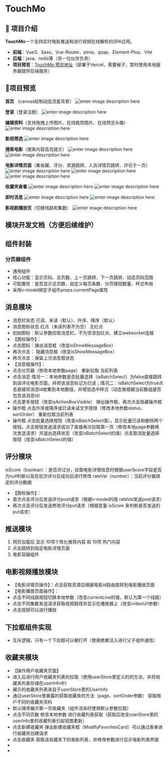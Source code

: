 # TouchMo

## 🚀 项目介绍

**TouchMo**一个支持实时电影推送和进行视频在线解析的SPA应用。

- **前端**：Vue3、Sass、Vue-Router、pinia、gsap、Element-Plus、Vite
- **后端**：java、redis等（另一位伙伴负责）
- **项目预览**：[TouchMo 预览地址](https://movie-website-wheat-gamma.vercel.app/)（部署于Vercel，需要梯子，暂时使用本地服务器提供后端服务）

## 🔆项目预览

**首页** （canvas绘制动态流星背景）
![enter image description here](https://i.ibb.co/6RZR0R3q/2025-03-07-021038.png)

**登录**（登录注册）
![enter image description here](https://i.ibb.co/NdZyNGZj/2025-03-07-020350.png)

**编辑资料**（支持拖拽上传图片、在线裁剪图片、在线预览头像）
![enter image description here](https://i.ibb.co/WvNnrgGy/2025-03-07-015005.png)

**影视筛选**
![enter image description here](https://i.ibb.co/d4GsbNS8/2025-03-07-021118.png)

**搜索电影**（搜索内容高亮提示）
![enter image description here](https://i.ibb.co/1GgppYCx/2025-03-07-021200.png)
![enter image description here](https://i.ibb.co/qLHvF8Jc/2025-03-07-021212.png)

**电影详情页面**（集收藏、评分、资源跳转、人员详情页跳转、评论于一页）
![enter image description here](https://i.ibb.co/hRnYLXD8/2025-03-07-021222.png)
![enter image description here](https://i.ibb.co/7JRn3Zpc/2025-03-07-021232.png)
![enter image description here](https://i.ibb.co/JWs485JR/2025-03-07-021258.png)

**收藏夹查看**
![enter image description here](https://i.ibb.co/cXcSH2SN/2025-03-07-022659.png)
![enter image description here](https://i.ibb.co/HD9sCmZq/2025-03-07-022708.png)

**即时消息**
![enter image description here](https://i.ibb.co/FkPpj2bF/2025-03-07-021324.png)
![enter image description here](https://i.ibb.co/HDy6FpJX/2025-03-07-021332.png)

**影视剧播放页**（切换线路和集数）
![enter image description here](https://i.ibb.co/3bY9zPZ/2025-03-07-021352.png)

## 模块开发文档（方便后续维护）

## 组件封装

### 分页器组件

- 通用组件
- 核心功能：显示页码、总页数、上一页跳转、下一页跳转、动态页码范围
- 可配置性：是否显示总页数、自定义每页条数、分页按钮数量、样式布局
- 采用v-model绑定子组件props.currentPage属性

## 消息模块

- 消息栏状态 已读、未读（默认）、升序、降序（默认）
- 消息图标状态 红点（未读列表不为空） 无红点
- 初始图标：默认参数拉取消息栏，不为空添加红点、建立websocket连接
- 【图标操作】：
- 点击图标：弹出消息框（改变isShowMessageBox）
- 再次点击： 隐藏消息框（改变isShowMessageBox）
- 再次点击：保留上次消息框状态
- 【消息框操作】：
- 点击分页器（修改本地参数page） 重新拉取 当前列表
- 点击消息 情况一：本地参数是否批量选择（isBatchSelect）为false直接跳转到该评论电影页面，并把该消息标记为已读；情况二：isBatchSelect为true点击直接将消息id收集到本地数组，并增加选中样式（动态类根据当前数组是否包含该消息id）
- 点击更多按钮（改变isActionBoxVisible） 弹出操作框、再次点击隐藏操作框
- 操作框 点击升序或降序或已读未读文字按钮（修改本地参数status、sortOrder） 重新拉取当前列表
- 操作框 点击批量选择按钮（改变isBatchSelect值），显示批量已读和删除两个按钮，点击按钮发送请求成功了直接再次拉取第一页（修改本地page参数再次发送请求）并退出选择状态（改变isBatchSelect的值）点击取消批量选择按钮（改变isBatchSelect的值）

## 评分模块

isScore（boolean）：是否评过分，拉取电影详情信息时根据userScore字段是否为null判断以及在初次评分后成功后进行修改
rateVal（number）：当前评分器绑定的评分数据

- 【图标操作】：
- 首次点击评分后发送评分post请求（根据v-model的值 rateVal发送post请求）
- 再次点击评分后发送修改评分put请求（根据变量 isScore 来判断是否发送的put请求）

## 推送模块

1. 网页加载后 显示 10项个性化推荐内容 和 10项 热门内容
2. 点击跳转到指定电影详情页面
3. 电影容器组件

## 电影视频播放模块

- 【电影详情页操作】：点击获取资源后根据电影id路由跳转到电影播放页面
- 【电影播放页面操作】：
- 点击不同线路按钮切换本地参数（改变currentLine的值，默认为第一个线路）
- 点击不同集数发送请求获取视频路径并显示在播放器上（改变videoUrl参数）
- 点击视频可以进行播放

## 下拉框组件实现

- 互斥逻辑，只有一个下拉框可以被打开（使用依赖注入进行父子组件通信）

## 收藏夹模块

- 【操作用户收藏夹页面】
- 进入后进行用户收藏夹列表的拉取（使用userStore里定义的的方法，并将收藏夹列表存储在userInfo中）
- 展示的收藏夹列表来自于userStore里的UserInfo
- 通过userStore里暴露的获取收藏夹的方法（page、sortOrder参数） 获取用户不同的收藏夹资料
- 默认降序展示第一页收藏夹（组件渲染时使用默认参数拉取）
- 点击不同页数 修改本地参数 进行收藏列表获取（获取后改变userStore里的userInfo里的收藏列表引起视图更新）
- 点击新建收藏夹 弹出新建收藏夹框（ModifyFavoritesCard）可以通过表单进行收藏夹创建请求
- 点击收藏夹 获取该收藏夹下的电影列表，并修改参数进行显示电影列表界面
-
-
